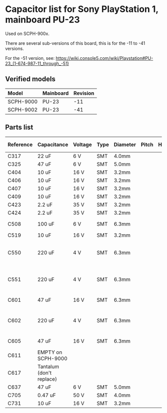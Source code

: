 Capacitor list for Sony PlayStation 1, mainboard PU-23
=======================================================

Used on SCPH-900x.

There are several sub-versions of this board, this is for the -11 to -41 versions.

For the -51 version, see: https://wiki.console5.com/wiki/Playstation#PU-23_(1-674-987-11_through_-51)


Verified models
----------------

| Model     | Mainboard | Revision |
|:----------|:----------|:---------|
| SCPH-9000 | PU-23     | -11      |
| SCPH-9002 | PU-23     | -41      |


Parts list
-----------

| Reference | Capacitance              | Voltage  | Type  | Diameter  | Pitch  | Height | Location    | MLCC 0805 | MLCC 1206            | New value           | New voltage   |
|:----------|:-------------------------|:---------|:------|:----------|:-------|:-------|:------------|:----------|:---------------------|:--------------------|:--------------|
| C317      | 22 uF                    | 6 V      | SMT   | 4.0mm     |        |        | Bottom      | C98190    |                      |                     | 16 V          |
| C325      | 47 uF                    | 6 V      | SMT   | 5.0mm     |        |        | Top right   | C76636    |                      |                     | 10 V          |
| C404      | 10 uF                    | 16 V     | SMT   | 3.2mm     |        |        | Top         | C15850    |                      |                     | 25V           |
| C406      | 10 uF                    | 16 V     | SMT   | 3.2mm     |        |        | Top         | C15850    |                      |                     | 25V           |
| C407      | 10 uF                    | 16 V     | SMT   | 3.2mm     |        |        | Top         | C15850    |                      |                     | 25V           |
| C409      | 10 uF                    | 16 V     | SMT   | 3.2mm     |        |        | Top         | C15850    |                      |                     | 25V           |
| C423      | 2.2 uF                   | 35 V     | SMT   | 3.2mm     |        |        | Top         | C377773   |                      |                     | 50 V          |
| C424      | 2.2 uF                   | 35 V     | SMT   | 3.2mm     |        |        | Top         | C377773   |                      |                     | 50 V          |
| C508      | 100 uF                   | 6 V      | SMT   | 6.3mm     |        |        | Top left    |           | C883598<br>C15008    |                     | 10 V<br>6.3 V |
| C519      | 10 uF                    | 16 V     | SMT   | 3.2mm     |        |        | Top left    | C15850    |                      |                     | 25V           |
| C550      | 220 uF                   | 4 V      | SMT   | 6.3mm     |        |        | Top left    |           | C15008 x2<br>C412252 | 100 uF x2<br>220 uF | 6.3 V         |
| C551      | 220 uF                   | 4 V      | SMT   | 6.3mm     |        |        | Top left    |           | C15008 x2<br>C412252 | 100 uF x2<br>220 uF | 6.3 V         |
| C601      | 47 uF                    | 16 V     | SMT   | 6.3mm     |        |        | Left        |           | C6105119<br>C385907  |                     | 16 V          |
| C602      | 220 uF                   | 4 V      | SMT   | 6.3mm     |        |        | Top left    |           | C15008 x2<br>C412252 | 100 uF x2<br>220 uF | 6.3 V         |
| C605      | 47 uF                    | 16 V     | SMT   | 6.3mm     |        |        | Bottom left |           | C6105119<br>C385907  |                     | 16 V          |
| C611      | EMPTY on SCPH-9000       |          |       |           |        |        | Bottom      |           |                      |                     |               |
| C617      | Tantalum (don't replace) |          |       |           |        |        | Bottom      |           |                      |                     |               |
| C637      | 47 uF                    | 6 V      | SMT   | 5.0mm     |        |        | Bottom      | C76636    |                      |                     | 10 V          |
| C705      | 0.47 uF                  | 50 V     | SMT   | 4.0mm     |        |        | Bottom      | C15972    |                      |                     | 25 V          |
| C731      | 10 uF                    | 16 V     | SMT   | 3.2mm     |        |        | Bottom      | C15850    |                      |                     | 25V           |
